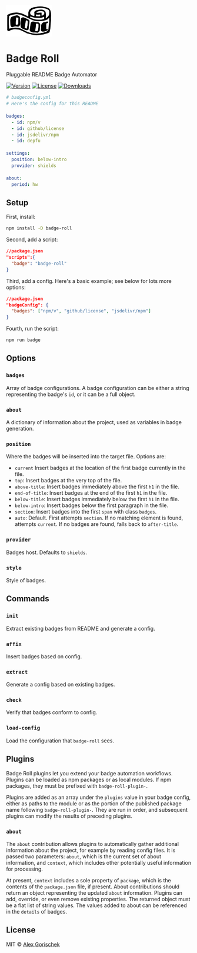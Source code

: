 <img width="125" src="img/logo.svg" alt="Badge Roll logo" />

# Badge Roll

Pluggable README Badge Automator

[![Version](https://img.shields.io/npm/v/badge-roll)](https://www.npmjs.com/package/badge-roll "Version") [![License](https://img.shields.io/github/license/agorischek/badge-roll)](https://github.com/agorischek/badge-roll "License") [![Downloads](https://img.shields.io/jsdelivr/npm/hw/badge-roll)](https://github.com/agorischek/badge-roll "Downloads")

```yml
# badgeconfig.yml
# Here's the config for this README

badges:
  - id: npm/v
  - id: github/license
  - id: jsdelivr/npm
  - id: depfu

settings:
  position: below-intro
  provider: shields

about:
  period: hw
```

## Setup

First, install:

```sh
npm install -D badge-roll
```

Second, add a script:

```json
//package.json
"scripts":{
  "badge": "badge-roll"
}
```

Third, add a config. Here's a basic example; see below for lots more options:

```json
//package.json
"badgeConfig": {
  "badges": ["npm/v", "github/license", "jsdelivr/npm"]
}
```

Fourth, run the script:

```sh
npm run badge
```

## Options

### `badges`

Array of badge configurations. A badge configuration can be either a string representing the badge's `id`, or it can be a full object.

### `about`

A dictionary of information about the project, used as variables in badge generation.

### `position`

Where the badges will be inserted into the target file. Options are:

- `current` Insert badges at the location of the first badge currently in the file.
- `top`: Insert badges at the very top of the file.
- `above-title`: Insert badges immediately above the first `h1` in the file.
- `end-of-title`: Insert badges at the end of the first `h1` in the file.
- `below-title`: Insert badges immediately below the first `h1` in the file.
- `below-intro`: Insert badges below the first paragraph in the file.
- `section`: Insert badges into the first `span` with class `badges`.
- `auto`: Default. First attempts `section`. If no matching element is found, attempts `current`. If no badges are found, falls back to `after-title`.

### `provider`

Badges host. Defaults to `shields`.

### `style`

Style of badges.

## Commands

### `init`

Extract existing badges from README and generate a config.

### `affix`

Insert badges based on config.

### `extract`

Generate a config based on existing badges.

### `check`

Verify that badges conform to config.

### `load-config`

Load the configuration that `badge-roll` sees.

## Plugins

Badge Roll plugins let you extend your badge automation workflows. Plugins can be loaded as npm packages or as local modules. If npm packages, they must be prefixed with `badge-roll-plugin-`.

Plugins are added as an array under the `plugins` value in your badge config, either as paths to the module or as the portion of the published package name following `badge-roll-plugin-`. They are run in order, and subsequent plugins can modify the results of preceding plugins.

### `about`

The `about` contribution allows plugins to automatically gather additional information about the project, for example by reading config files. It is passed two parameters: `about`, which is the current set of about information, and `context`, which includes other potentially useful information for processing.

At present, `context` includes a sole property of `package`, which is the contents of the `package.json` file, if present. About contributions should return an object representing the updated `about` information. Plugins can add, override, or even remove existing properties. The returned object must be a flat list of string values. The values added to about can be referenced in the `details` of badges.

## License

MIT © [Alex Gorischek]()
